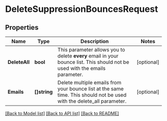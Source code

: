 # DeleteSuppressionBouncesRequest

## Properties

Name | Type | Description | Notes
------------ | ------------- | ------------- | -------------
**DeleteAll** | **bool** | This parameter allows you to delete **every** email in your bounce list. This should not be used with the emails parameter. |[optional] 
**Emails** | **[]string** | Delete multiple emails from your bounce list at the same time. This should not be used with the delete_all parameter. |[optional] 

[[Back to Model list]](../README.md#documentation-for-models) [[Back to API list]](../README.md#documentation-for-api-endpoints) [[Back to README]](../README.md)


